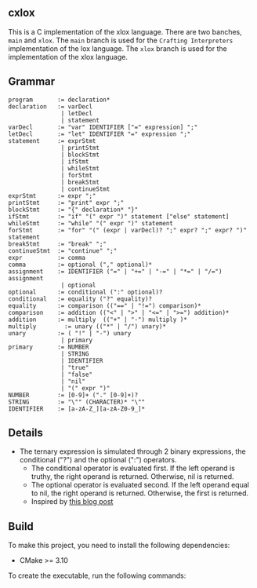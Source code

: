 ## cxlox

This is a C implementation of the xlox language. There are two banches, `main` and `xlox`. The `main` branch is used for the `Crafting Interpreters` implementation of the lox language. The `xlox` branch is used for the implementation of the xlox language.

## Grammar

```
program       := declaration*
declaration   := varDecl
               | letDecl
               | statement
varDecl       := "var" IDENTIFIER ["=" expression] ";"
letDecl       := "let" IDENTIFIER "=" expression ";"
statement     := exprStmt
               | printStmt
               | blockStmt
               | ifStmt
               | whileStmt
               | forStmt
               | breakStmt
               | continueStmt
exprStmt      := expr ";"
printStmt     := "print" expr ";"
blockStmt     := "{" declaration* "}"
ifStmt        := "if" "(" expr ")" statement ["else" statement]
whileStmt     := "while" "(" expr ")" statement
forStmt       := "for" "(" (expr | varDecl)? ";" expr? ";" expr? ")" statement
breakStmt     := "break" ";"
continueStmt  := "continue" ";"
expr          := comma
comma         := optional ("," optional)*
assignment    := IDENTIFIER ("=" | "+=" | "-=" | "*=" | "/=") assignment
               | optional
optional      := conditional (":" optional)?
conditional   := equality ("?" equality)?
equality      := comparison (("==" | "!=") comparison)*
comparison    := addition (("<" | ">" | "<=" | ">=") addition)*
addition      := multiply  (("+" | "-") multiply )*
multiply 	    := unary (("*" | "/") unary)*
unary         := ( "!" | "-") unary
               | primary
primary       := NUMBER
               | STRING
               | IDENTIFIER
               | "true"
               | "false"
               | "nil"
               | "(" expr ")"
NUMBER        := [0-9]+ ("." [0-9]+)?
STRING        := "\"" (CHARACTER)* "\""
IDENTIFIER    := [a-zA-Z_][a-zA-Z0-9_]*
```

## Details

- The ternary expression is simulated through 2 binary expressions, the conditional ("?") and the optional (":") operators.
  - The conditional operator is evaluated first. If the left operand is truthy, the right operand is returned. Otherwise, nil is returned.
  - The optional operator is evaluated second. If the left operand equal to nil, the right operand is returned. Otherwise, the first is returned.
  - Inspired by [this blog post](https://dev.to/mortoray/we-dont-need-a-ternary-operator-309n)

## Build

To make this project, you need to install the following dependencies:

- CMake >= 3.10

To create the executable, run the following commands:

```bash

```
